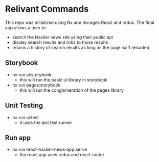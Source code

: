 # Relivant Commands

This repo was initialized using Nx and levrages React and redux. The final app allows a user to:
- search the Hacker news site using their public api
- display search results and links to those results
- retains a history of search results as long as the page isn't reloaded
## Storybook

- nx run ui:storybook
  - this will run the basic ui library in storybook
- nx run pages:storybook
  - this will run the conglomeration of the pages library

## Unit Testing

- nx run ui:test
  - it uses the jest test runner

## Run app

- nx run react-hacker-news-app:serve
  - the react app uses redux and react-router